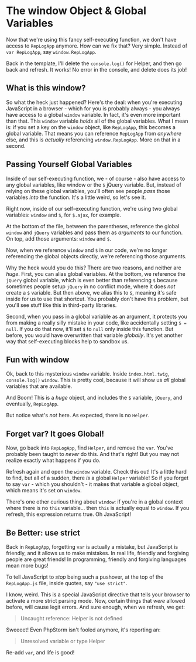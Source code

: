# The window Object & Global Variables

Now that we're using this fancy self-executing function, we don't have access to
`RepLogApp` anymore. How can we fix that? Very simple. Instead of `var RepLogApp`,
say `window.RepLogApp`.

Back in the template, I'll delete the `console.log()` for Helper, and then go back
and refresh. It works! No error in the console, and delete does its job!

## What is this window?

So what the heck just happened? Here's the deal: when you're executing JavaScript
in a browser - which for you is probably always - you always have access to a global
`window` variable. In fact, it's even more important than that. This `window` variable
*holds* all of the global variables. What I mean is: if you set a key on the `window`
object, like `RepLogApp`, this becomes a global variable. That means you can reference
`RepLogApp` from *anywhere* else, and this is *actually* referencing `window.RepLogApp`.
More on that in a second.

## Passing Yourself Global Variables

Inside of our self-executing function, we - of course - also have access to any global
variables, like window or the `$` jQuery variable. But, instead of relying on these
global variables, you'll often see people *pass* those variables *into* the function.
It's a little weird, so let's see it.

Right now, inside of our self-executing function, we're using two global variables:
`window` and `$`, for `$.ajax`, for example.

At the bottom of the file, between the parentheses, reference the global `window`
and `jQuery` variables and pass them as *arguments* to our function. On top, add
those arguments: `window` and `$`.

Now, when we reference `window` and `$` in our code, we're no longer referencing
the global objects directly, we're referencing those arguments.

Why the heck would you do this? There are two reasons, and neither are *huge*. First,
you can alias global variables. At the bottom, we reference the `jQuery` global variable,
which is even better than referencing `$` because sometimes people setup `jQuery`
in no conflict mode, where it does *not* create a `$` variable. But then above,
we alias this to `$`, meaning it's safe inside for us to use that shortcut. You probably
don't have this problem, but you'll see stuff like this in third-party libraries.

Second, when you pass in a global variable as an argument, it protects you from
making a really silly mistake in your code, like accidentally setting `$ = null`.
If you do that now, it'll set `$` to `null` only inside this function. But before,
you would have overwritten that variable *globally*. It's yet another way that self-executing
blocks help to sandbox us.

## Fun with window

Ok, back to this mysterious `window` variable. Inside `index.html.twig`, `console.log()`
`window`. This is pretty cool, because it will show us *all* global variables that
are available.

And Boom! This is a *huge* object, and includes the `$` variable, `jQuery`, and eventually,
`RepLogApp`.

But notice what's *not* here. As expected, there is no `Helper`. 

## Forget var? It goes Global!

Now, go back into `RepLogApp`, find `Helper`, and remove the `var`. You've probably been
taught to *never* do this. And that's right! But you may not realize exactly what
happens if you do.

Refresh again and open the `window` variable. Check this out! It's a little hard
to find, but all of a sudden, there *is* a global `Helper` variable! So if you
forget to say `var` - which you shouldn't - it makes that variable a global object,
which means it's set on `window`.

There's one other curious thing about `window`: if you're in a global context where
there is no `this` variable... then `this` is actually equal to `window`. If you
refresh, this expression returns true. Oh JavaScript!

## Be Better: use strict

Back in `RepLogApp`, forgetting `var` is actually a mistake, but JavaScript is friendly,
and it allows us to make mistakes. In real life, friendly and forgiving people are
great friends! In programming, friendly and forgiving languages mean more bugs!

To tell JavaScript to *stop* being such a pushover, at the top of the `RepLogApp.js`
file, inside quotes, say `"use strict"`.

I know, weird. This is a special JavaScript directive that tells your browser to
activate a more strict parsing mode. Now, certain things that *were* allowed before,
will cause legit errors. And sure enough, when we refresh, we get:

> Uncaught reference: Helper is not defined

Sweeeet! Even PhpStorm isn't fooled anymore, it's reporting an:

> Unresolved variable or type Helper

Re-add `var`, and life is good!
